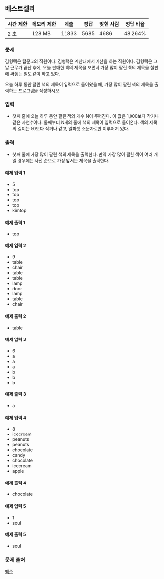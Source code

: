 ## 베스트셀러
 
|시간 제한|	메모리 제한|	제출|	정답|	맞힌 사람|	정답 비율|
|---|---|---|---|---|---|
|2 초|	128 MB|	11833|	5685|	4686|	48.264%|

### 문제
김형택은 탑문고의 직원이다. 김형택은 계산대에서 계산을 하는 직원이다. 김형택은 그날 근무가 끝난 후에, 오늘 판매한 책의 제목을 보면서 가장 많이 팔린 책의 제목을 칠판에 써놓는 일도 같이 하고 있다.

오늘 하루 동안 팔린 책의 제목이 입력으로 들어왔을 때, 가장 많이 팔린 책의 제목을 출력하는 프로그램을 작성하시오.

### 입력
- 첫째 줄에 오늘 하루 동안 팔린 책의 개수 N이 주어진다. 이 값은 1,000보다 작거나 같은 자연수이다. 둘째부터 N개의 줄에 책의 제목이 입력으로 들어온다. 책의 제목의 길이는 50보다 작거나 같고, 알파벳 소문자로만 이루어져 있다.

### 출력
- 첫째 줄에 가장 많이 팔린 책의 제목을 출력한다. 만약 가장 많이 팔린 책이 여러 개일 경우에는 사전 순으로 가장 앞서는 제목을 출력한다.

#### 예제 입력 1 
- 5
- top
- top
- top
- top
- kimtop
#### 예제 출력 1 
- top
#### 예제 입력 2 
- 9
- table
- chair
- table
- table
- lamp
- door
- lamp
- table
- chair
#### 예제 출력 2 
- table
#### 예제 입력 3 
- 6
- a
- a
- a
- b
- b
- b
#### 예제 출력 3 
- a
#### 예제 입력 4 
- 8
- icecream
- peanuts
- peanuts
- chocolate
- candy
- chocolate
- icecream
- apple
#### 예제 출력 4 
- chocolate
#### 예제 입력 5 
- 1
- soul
#### 예제 출력 5 
- soul

### 문제 출처
[백준](https://www.acmicpc.net/problem/1302)